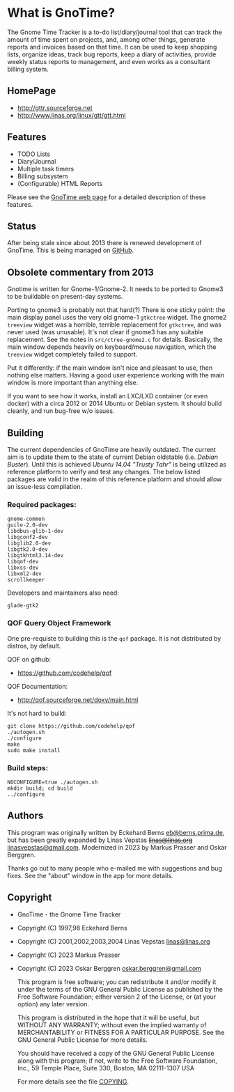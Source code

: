 What is GnoTime?
================
The Gnome Time Tracker is a to-do list/diary/journal tool that can track
the amount of time spent on projects, and, among other things, generate
reports and invoices based on that time. It can be used to keep shopping
lists, organize ideas, track bug reports, keep a diary of activities,
provide weekly status reports to management, and even works as a consultant
billing system.

HomePage
--------
 * http://gttr.sourceforge.net
 * http://www.linas.org/linux/gtt/gtt.html

Features
--------
 * TODO Lists
 * Diary/Journal
 * Multiple task timers
 * Billing subsystem
 * (Configurable) HTML Reports

Please see the [GnoTime web page](http://gttr.sourceforge.net) for a
detailed description of these features.

Status
------
After being stale since about 2013 there is renewed development of GnoTime.
This is being managed on [GitHub](https://github.com/GnoTime/gnotime).


Obsolete commentary from 2013
-----------------------------
Gnotime is written for Gnome-1/Gnome-2. It needs to be ported to
Gnome3 to be buildable on present-day systems.

Porting to gnome3 is probably not that hard(?) There is one sticky
point: the main display panel uses the very old gnome-1 `gtkctree`
widget. The gnome2 `treeview` widget was a horrible, terrible
replacement for `gtkctree`, and was never used (was unusable).
It's not clear if gnome3 has any suitable replacement.  See the
notes in `src/ctree-gnome2.c` for details. Basically, the main
window depends heavily on keyboard/mouse navigation, which the
`treeview` widget completely failed to support.

Put it differently: if the main window isn't nice and pleasant to
use, then nothing else matters.  Having a good user experience
working with the main window is more important than anything else.

If you want to see how it works, install an LXC/LXD container
(or even docker) with a circa 2012 or 2014 Ubuntu or Debian system.
It should build cleanly, and run bug-free w/o issues.

Building
--------
The current dependencies of GnoTime are heavily outdated. The current aim is to
update them to the state of current Debian oldstable (i.e. _Debian Buster_).
Until this is achieved _Ubuntu 14.04 "Trusty Tahr"_ is being utilized as
reference platform to verify and test any changes. The below listed packages are
valid in the realm of this reference platform and should allow an issue-less
compilation.

### Required packages:
```
gnome-common
guile-2.0-dev
libdbus-glib-1-dev
libgconf2-dev
libglib2.0-dev
libgtk2.0-dev
libgtkhtml3.14-dev
libqof-dev
libxss-dev
libxml2-dev
scrollkeeper
```

Developers and maintainers also need:
```
glade-gtk2
```

### QOF Query Object Framework
One pre-requiste to building this is the `qof` package.
It is not distributed by distros, by default.

QOF on github:
 * https://github.com/codehelp/qof

QOF Documentation:
 * http://qof.sourceforge.net/doxy/main.html

It's not hard to build:
```
git clone https://github.com/codehelp/qof
./autogen.sh
./configure
make
sudo make install
```


### Build steps:
```
NOCONFIGURE=true ./autogen.sh
mkdir build; cd build
../configure
```

Authors
-------
This program was originally written by Eckehard Berns <eb@berns.prima.de>,
but has been greatly expanded by Linas Vepstas ~~<linas@linas.org>~~
<linasvepstas@gmail.com>. Modernized in 2023 by Markus Prasser and Oskar
Berggren.

Thanks go out to many people who e-mailed me with suggestions and
bug fixes.  See the "about" window in the app for more details.


Copyright
---------
 * GnoTime - the Gnome Time Tracker
 * Copyright (C) 1997,98 Eckehard Berns
 * Copyright (C) 2001,2002,2003,2004 Linas Vepstas <linas@linas.org>
 * Copyright (C) 2023 Markus Prasser
 * Copyright (C) 2023 Oskar Berggren <oskar.berggren@gmail.com>

   This program is free software; you can redistribute it and/or modify
   it under the terms of the GNU General Public License as published by
   the Free Software Foundation; either version 2 of the License, or
   (at your option) any later version.

   This program is distributed in the hope that it will be useful,
   but WITHOUT ANY WARRANTY; without even the implied warranty of
   MERCHANTABILITY or FITNESS FOR A PARTICULAR PURPOSE.  See the
   GNU General Public License for more details.

   You should have received a copy of the GNU General Public License
   along with this program; if not, write to the Free Software
   Foundation, Inc., 59 Temple Place, Suite 330, Boston, MA  02111-1307  USA

   For more details see the file [COPYING](COPYING).

